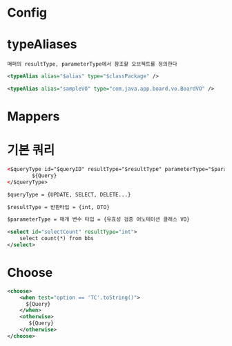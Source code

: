 # Config #

# typeAliases #

```매퍼의 resultType, parameterType에서 참조할 오브젝트를 정의한다```

```xml
<typeAlias alias="$alias" type="$classPackage" />
````

```xml
<typeAlias alias="sampleVO" type="com.java.app.board.vo.BoardVO" />
```

# Mappers #

# 기본 쿼리 #

```xml
<$queryType id="$queryID" resultType="$resultType" parameterType="$parameterType">
    	${Query}
</$queryType>

$queryType = {UPDATE, SELECT, DELETE...}

$resultType = 반환타입 = {int, DTO}

$parameterType = 매개 변수 타입 = {유효성 검증 어노테이션 클래스 VO}
```

```xml
<select id="selectCount" resultType="int">
    select count(*) from bbs
</select>
```

# Choose #

```xml
<choose>
    <when test="option == 'TC'.toString()">
      ${Query}
    </when>
    <otherwise>
       ${Query}
    </otherwise>
</choose>
```
